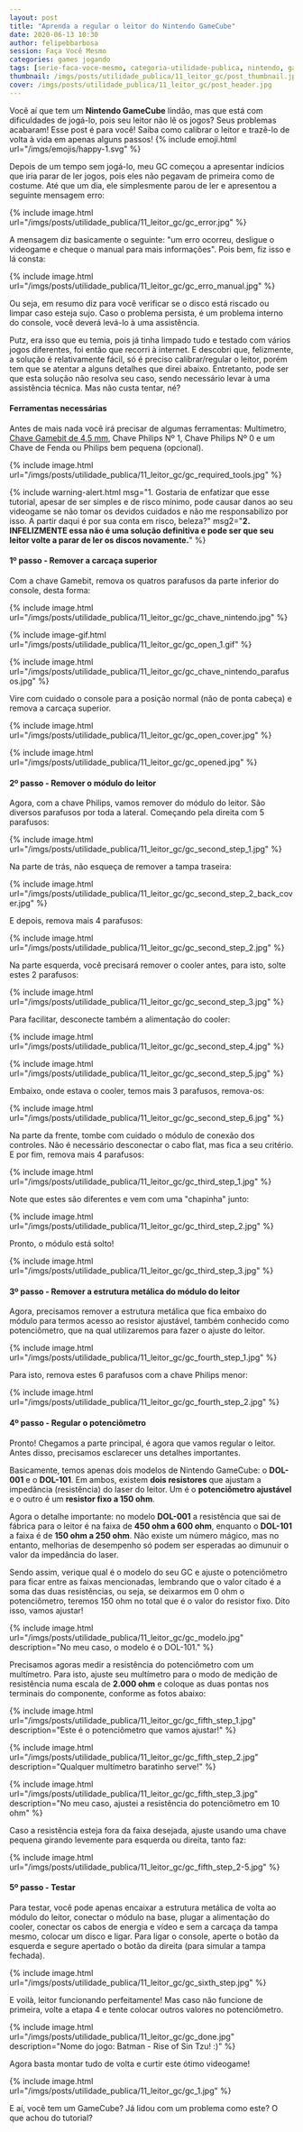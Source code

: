 ```yaml
---
layout: post
title: "Aprenda a regular o leitor do Nintendo GameCube"
date: 2020-06-13 10:30
author: felipebbarbosa
session: Faça Você Mesmo
categories: games jogando
tags: [serie-faca-voce-mesmo, categoria-utilidade-publica, nintendo, game-cube]
thumbnail: /imgs/posts/utilidade_publica/11_leitor_gc/post_thumbnail.jpg
cover: /imgs/posts/utilidade_publica/11_leitor_gc/post_header.jpg
---
```


Você aí que tem um **Nintendo GameCube** lindão, mas que está com dificuldades de jogá-lo, pois seu leitor não lê os jogos? Seus problemas acabaram! Esse post é para você! Saiba como calibrar o leitor e trazê-lo de volta à vida em apenas alguns passos! 
{% include emoji.html url="/imgs/emojis/happy-1.svg" %}

<!--more-->

Depois de um tempo sem jogá-lo, meu GC começou a apresentar indícios que iria parar de ler jogos, pois eles não pegavam de primeira como de costume. Até que um dia, ele simplesmente parou de ler e apresentou a seguinte mensagem erro:

{% include image.html url="/imgs/posts/utilidade_publica/11_leitor_gc/gc_error.jpg" %}

A mensagem diz basicamente o seguinte: "um erro ocorreu, desligue o videogame e cheque o manual para mais informações". Pois bem, fiz isso e lá consta:

{% include image.html url="/imgs/posts/utilidade_publica/11_leitor_gc/gc_erro_manual.jpg" %}

Ou seja, em resumo diz para você verificar se o disco está riscado ou limpar caso esteja sujo. Caso o problema persista, é um problema interno do console, você deverá levá-lo à uma assistência. 

Putz, era isso que eu temia, pois já tinha limpado tudo e testado com vários jogos diferentes, foi então que recorri à internet. E descobri que, felizmente, a solução é relativamente fácil, só é preciso calibrar/regular o leitor, porém tem que se atentar a alguns detalhes que direi abaixo. Entretanto, pode ser que esta solução não resolva seu caso, sendo necessário levar à uma assistência técnica. Mas não custa tentar, né?

#### Ferramentas necessárias

Antes de mais nada você irá precisar de algumas ferramentas: Multímetro, [Chave Gamebit de 4,5 mm](https://lista.mercadolivre.com.br/chave-gamebit#D[A:chave%20gamebit]), Chave Philips Nº 1, Chave Philips Nº 0 e um Chave de Fenda ou Philips bem pequena (opcional).

{% include image.html url="/imgs/posts/utilidade_publica/11_leitor_gc/gc_required_tools.jpg" %}

{% include warning-alert.html 
  msg="1. Gostaria de enfatizar que esse tutorial, apesar de ser simples e de risco mínimo, pode causar danos ao seu videogame se não tomar os devidos cuidados e não me responsabilizo por isso. A partir daqui é por sua conta em risco, beleza?"
  msg2="<b>2. INFELIZMENTE essa não é uma solução definitiva e pode ser que seu leitor volte a parar de ler os discos novamente.</b>" %}

#### 1º passo - Remover a carcaça superior

Com a chave Gamebit, remova os quatros parafusos da parte inferior do console, desta forma:

{% include image.html url="/imgs/posts/utilidade_publica/11_leitor_gc/gc_chave_nintendo.jpg" %}

{% include image-gif.html url="/imgs/posts/utilidade_publica/11_leitor_gc/gc_open_1.gif" %}

{% include image.html url="/imgs/posts/utilidade_publica/11_leitor_gc/gc_chave_nintendo_parafusos.jpg" %}

Vire com cuidado o console para a posição normal (não de ponta cabeça) e remova a carcaça superior.

{% include image.html url="/imgs/posts/utilidade_publica/11_leitor_gc/gc_open_cover.jpg" %}

{% include image.html url="/imgs/posts/utilidade_publica/11_leitor_gc/gc_opened.jpg" %}

#### 2º passo - Remover o módulo do leitor

Agora, com a chave Philips, vamos remover do módulo do leitor. São diversos parafusos por toda a lateral. Começando pela direita com 5 parafusos:

{% include image.html url="/imgs/posts/utilidade_publica/11_leitor_gc/gc_second_step_1.jpg" %}

Na parte de trás, não esqueça de remover a tampa traseira:

{% include image.html url="/imgs/posts/utilidade_publica/11_leitor_gc/gc_second_step_2_back_cover.jpg" %}

E depois, remova mais 4 parafusos:

{% include image.html url="/imgs/posts/utilidade_publica/11_leitor_gc/gc_second_step_2.jpg" %}

Na parte esquerda, você precisará remover o cooler antes, para isto, solte estes 2 parafusos:

{% include image.html url="/imgs/posts/utilidade_publica/11_leitor_gc/gc_second_step_3.jpg" %}

Para facilitar, desconecte também a alimentação do cooler:

{% include image.html url="/imgs/posts/utilidade_publica/11_leitor_gc/gc_second_step_4.jpg" %}

{% include image.html url="/imgs/posts/utilidade_publica/11_leitor_gc/gc_second_step_5.jpg" %}

Embaixo, onde estava o cooler, temos mais 3 parafusos, remova-os:

{% include image.html url="/imgs/posts/utilidade_publica/11_leitor_gc/gc_second_step_6.jpg" %}

Na parte da frente, tombe com cuidado o módulo de conexão dos controles. Não é necessário desconectar o cabo flat, mas fica a seu critério. E por fim, remova mais 4 parafusos:

{% include image.html url="/imgs/posts/utilidade_publica/11_leitor_gc/gc_third_step_1.jpg" %}

Note que estes são diferentes e vem com uma "chapinha" junto:

{% include image.html url="/imgs/posts/utilidade_publica/11_leitor_gc/gc_third_step_2.jpg" %}

Pronto, o módulo está solto!

{% include image.html url="/imgs/posts/utilidade_publica/11_leitor_gc/gc_third_step_3.jpg" %}

#### 3º passo - Remover a estrutura metálica do módulo do leitor

Agora, precisamos remover a estrutura metálica que fica embaixo do módulo para termos acesso ao resistor ajustável, também conhecido como potenciômetro, que na qual utilizaremos para fazer o ajuste do leitor.

{% include image.html url="/imgs/posts/utilidade_publica/11_leitor_gc/gc_fourth_step_1.jpg" %}

Para isto, remova estes 6 parafusos com a chave Philips menor:

{% include image.html url="/imgs/posts/utilidade_publica/11_leitor_gc/gc_fourth_step_2.jpg" %}

#### 4º passo - Regular o potenciômetro

Pronto! Chegamos a parte principal, é agora que vamos regular o leitor. Antes disso, precisamos esclarecer uns detalhes importantes.

Basicamente, temos apenas dois modelos de Nintendo GameCube: o **DOL-001** e o **DOL-101**. Em ambos, existem **dois resistores** que ajustam a impedância (resistência) do laser do leitor. Um é o **potenciômetro ajustável** e o outro é um **resistor fixo a 150 ohm**. 

Agora o detalhe importante: no modelo **DOL-001** a resistência que sai de fábrica para o leitor é na faixa de **450 ohm a 600 ohm**, enquanto o **DOL-101** a faixa é de **150 ohm a 250 ohm**. Não existe um número mágico, mas no entanto, melhorias de desempenho só podem ser esperadas ao dimunuir o valor da impedância do laser. 

Sendo assim, verique qual é o modelo do seu GC e ajuste o potenciômetro para ficar entre as faixas mencionadas, lembrando que o valor citado é a soma das duas resistências, ou seja, se deixarmos em 0 ohm o potenciômetro, teremos 150 ohm no total que é o valor do resistor fixo. Dito isso, vamos ajustar! 

{% include image.html url="/imgs/posts/utilidade_publica/11_leitor_gc/gc_modelo.jpg"
  description="No meu caso, o modelo é o DOL-101." %}

Precisamos agoras medir a resistência do potenciômetro com um multímetro. Para isto, ajuste seu multímetro para o modo de medição de resistência numa escala de **2.000 ohm** e coloque as duas pontas nos terminais do componente, conforme as fotos abaixo:

{% include image.html url="/imgs/posts/utilidade_publica/11_leitor_gc/gc_fifth_step_1.jpg" 
  description="Este é o potenciômetro que vamos ajustar!" %}

{% include image.html url="/imgs/posts/utilidade_publica/11_leitor_gc/gc_fifth_step_2.jpg" 
  description="Qualquer multímetro baratinho serve!" %}

{% include image.html url="/imgs/posts/utilidade_publica/11_leitor_gc/gc_fifth_step_3.jpg"
  description="No meu caso, ajustei a resistência do potenciômetro em 10 ohm" %}

Caso a resistência esteja fora da faixa desejada, ajuste usando uma chave pequena girando levemente para esquerda ou direita, tanto faz:

{% include image.html url="/imgs/posts/utilidade_publica/11_leitor_gc/gc_fifth_step_2-5.jpg" %}

#### 5º passo - Testar

Para testar, você pode apenas encaixar a estrutura metálica de volta ao módulo do leitor, conectar o módulo na base, plugar a alimentação do cooler, conectar os cabos de energia e vídeo e sem a carcaça da tampa mesmo, colocar um disco e ligar. Para ligar o console, aperte o botão da esquerda e segure apertado o botão da direita (para simular a tampa fechada).

{% include image.html url="/imgs/posts/utilidade_publica/11_leitor_gc/gc_sixth_step.jpg" %}

E voilà, leitor funcionando perfeitamente! Mas caso não funcione de primeira, volte a etapa 4 e tente colocar outros valores no potenciômetro.

{% include image.html url="/imgs/posts/utilidade_publica/11_leitor_gc/gc_done.jpg" 
  description="Nome do jogo: Batman - Rise of Sin Tzu! :)" %}

Agora basta montar tudo de volta e curtir este ótimo videogame!

{% include image.html url="/imgs/posts/utilidade_publica/11_leitor_gc/gc_1.jpg" %}

E aí, você tem um GameCube? Já lidou com um problema como este? O que achou do tutorial?
